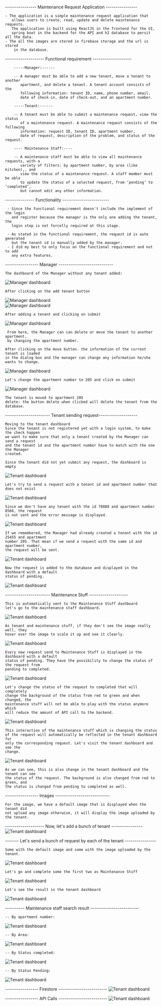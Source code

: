 ---------------- Maintenance Request Application ----------------

    - The application is a simple maintenance request application that 
       allows users to create, read, update and delete maintenance requests.
       The application is built using ReactJS in the frontend for the UI, 
       spring boot in the backend for the API and h2 database to persit all the data.
    - The all the images are stored in firebase storage and the url is stored 
        in the database.

-------------------- Functional requirement --------------------

        -----Manager:------

        -- A manager must be able to add a new tenant, move a tenant to another 
           apartment, and delete a tenant. A tenant account consists of the 
           following information: tenant ID, name, phone number, email,
           date of check-in, date of check-out, and an apartment number. 

        -----Tenant:------

        -- A tenant must be able to submit a maintenance request, view the status 
           of a maintenance request. A maintenance request consists of the following
           information: request ID, tenant ID, apartment number, 
           date of request, description of the problem, and status of the request.

        ---- Maintenance Staff:----

        -- A maintenance staff must be able to view all maintenance requests, with a 
           variety of filters: by apartment number, by area (like kitchen),, and 
           view the status of a maintenance request. A staff member must be able 
           to update the status of a selected request, from ‘pending’ to ‘completed’,
           but cannot edit any other information.

--------------- Functionality ------------------------

     - Since the functional requirement doesn't include the implement of the login
       and register because the manager is the only one adding the tenant, the 
       login step is not forcelly required at this stage. 

     - As stated in the functional requirement, the request id is auto generated
       but the tenant id is manually added by the manager.
     - I did my best to only focus on the functional requirement and not to add
       any extra features.

----------------- Manager ----------------------------

    The dashboard of the Manager without any tenant added:
![Manager dashboard](images/1.png)

    After clicking on the add tenant button
![Manager dashboard](images/2.png)   
![Manager dashboard](images/3.png)   

    After adding a tenant and clicking on submit
![Manager dashboard](images/4.png)   

     From here, the Manager can can delete or move the tenant to another apartment.
     by changing the apartment number.

    After clicking on the move button. the information of the current tenant is loaded 
    in the dialog box and the manager can change any information he/she wants to change.
![Manager dashboard](images/5.png)   

    Let's change the apartment number to 205 and click on submit
![Manager dashboard](images/6.png)

    The tenant is moved to apartment 205
    delete: the button delete when clicked will delete the tenant from the database.


----------------------- Tenant sending request--------------------

    Moving to the tenant dashboard
    Since the tenant is not registered yet with a login system, to make the check happen
    we want to make sure that only a tenant created by the Manager can send a request 
    and the tenant id and the apartment number have to match with the one the Manager
    created.
    
    Since the tenant did not yet submit any request, the dashboard is empty
![Tenant dashboard](images/7.png)

    Let's try to send a request with a tenant id and apartment number that does not exist
![Tenant dashboard](images/8.png)

    Since we don't have any tenant with the id 78888 and apartment number 8566, the request
    is not sent and the error message is displayed.
![Tenant dashboard](images/11.png)

    If we remembered, the Manager had already created a tenant with the id 25455 and apartment
    number 205. That mean if we send a request with the same id and apartment number,
    the request will be sent.
![Tenant dashboard](images/10.png)

    Now the request is added to the database and displayed in the dashboard with a default
    status of pending.
![Tenant dashboard](images/11.png)

----------------------- Maintenance Stuff --------------------

    This is automatically sent to the Maintenance Stuff dashboard
    let's go to the maintenance staff dashboard.

![Tenant dashboard](images/12.png)

    As tenant and maintenance stuff, if they don't see the image really well, they 
    hover over the image to scale it up and see it clearly.
![Tenant dashboard](images/13.png)

    Every new request send to Maintenance Stuff is displayed in the dashboard with a default 
    status of pending. They have the possibility to change the status of the request from 
    pending to completed.
![Tenant dashboard](images/15.png)

    Let's change the status of the request to completed that will completely
    change the background of the status from red to green and when changed, the 
    maintenance stuff will not be able to play with the status anymore which 
    will reduce the amount of API call to the backend.
![Tenant dashboard](images/16.png)

    This interaction of the maintenance stuff which is changing the status 
    of the request will automatically be reflected in the tenant dashboard for 
    only the corresponding request. Let's visit the tenant dashboard and see the 
    change.
![Tenant dashboard](images/17.png)

    As we can see, this is also change in the tenant dashboard and the tenant can see 
    the status of the request. The background is also changed from red to green, and 
    the status is changed from pending to completed as well.

----------------- Images ----------------------------

    For the image, we have a default image that is displayed when the tenant did
    not upload any image otherwise, it will display the image uploaded by the tenant.

-------------------- Now, let's add a bunch of tenant ----------------
![Tenant dashboard](images/18.png)

------- Let's send a bunch of request by each of the tenant  ----------------

    Some with the default image and some with the image uploaded by the tenant.
![Tenant dashboard](images/19.png)

    Let's go and complete some the first two as Maintenance Stuff
![Tenant dashboard](images/20.png)

    Let's see the result in the tenant dashboard
![Tenant dashboard](images/20.png)

---------- Maintenance staff search result -------------------------

    -- By apartment number:
![Tenant dashboard](images/22.png)

    -- By Area:
![Tenant dashboard](images/23.png)

    -- By Status completed:
![Tenant dashboard](images/24.png)

    -- By Status Pending:
![Tenant dashboard](images/25.png)

----------------- Firestore -------------------------
![Tenant dashboard](images/26.png)

----------------- API Calls -------------------------
![Tenant dashboard](images/27.png)
